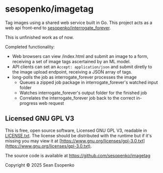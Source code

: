 # sesopenko/imagetag

Tag images using a shared web service built in Go. This project acts as a web api front-end
to [sesopenko/interrogate_forever](https://github.com/sesopenko/interrogate_forever).

This is unfinished work as of now.

Completed functionality:

* Web browsers can view /index.html and submit an image to a form, receiving a set of image tags ascertained by an ML model.
* API clients can set an `Accept: application/json` and submit diretly to the image upload endpoint, receiving a JSON array of tags.
* long-polls the job as interrogate_forever processes the image
  * Queues a zipped job package in interrogate_forever's watched input folder
  * Watches interrogate_forever's output folder for the finished job
  * Correlates the interrogate_forever job back to the correct in-progress web request

## Licensed GNU GPL V3

This is free, open source software, Licensed GNU GPL V3, readable in [LICENSE.txt](LICENSE.txt). The license should be distributed
with the runtime but if it's missing you may view it at [https://www.gnu.org/licenses/gpl-3.0.txt](https://www.gnu.org/licenses/gpl-3.0.txt).

The source code is available at https://github.com/sesopenko/imagetag

Copyright © 2025 Sean Esopenko